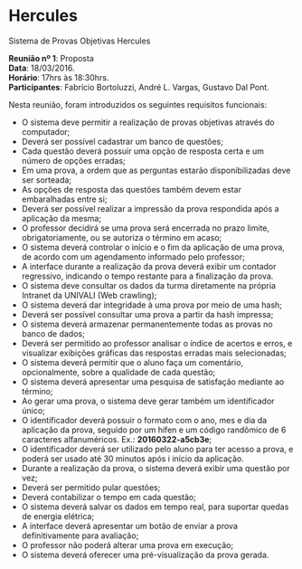 # Hercules
Sistema de Provas Objetivas Hercules

**Reunião nº 1**: Proposta <br>
**Data**: 18/03/2016. <br>
**Horário**: 17hrs às 18:30hrs. <br>
**Participantes**: Fabrício Bortoluzzi, André L. Vargas, Gustavo Dal Pont.

Nesta reunião, foram introduzidos os seguintes requisitos funcionais:

* O sistema deve permitir a realização de provas objetivas através do computador;
* Deverá ser possível cadastrar um banco de questões;
* Cada questão deverá possuir uma opção de resposta certa e um número de opções erradas;
* Em uma prova, a ordem que as perguntas estarão disponibilizadas deve ser sorteada;
* As opções de resposta das questões também devem estar embaralhadas entre si;
* Deverá ser possível realizar a impressão da prova respondida após a aplicação da mesma;
* O professor decidirá se uma prova será encerrada no prazo limite, obrigatoriamente, ou se autoriza o término em acaso;
* O sistema deverá controlar o início e o fim da aplicação de uma prova, de acordo com um agendamento informado pelo professor;
* A interface durante a realização da prova deverá exibir um contador regressivo, indicando o tempo restante para a finalização da prova.
* O sistema deve consultar os dados da turma diretamente na própria Intranet da UNIVALI (Web crawling);
* O sistema deverá dar integridade à uma prova por meio de uma hash;
* Deverá ser possível consultar uma prova a partir da hash impressa;
* O sistema deverá armazenar permanentemente todas as provas no banco de dados;
* Deverá ser permitido ao professor analisar o índice de acertos e erros, e visualizar exibições gráficas das respostas erradas mais selecionadas;
* O sistema deverá permitir que o aluno faça um comentário, opcionalmente, sobre a qualidade de cada questão;
* O sistema deverá apresentar uma pesquisa de satisfação mediante ao término;
* Ao gerar uma prova, o sistema deve gerar também um identificador único;
* O identificador deverá possuir o formato com o ano, mes e dia da aplicação da prova, seguido por um hífen e um código randômico de 6 caracteres alfanuméricos. Ex.: __20160322-a5cb3e__;
* O identificador deverá ser utilizado pelo aluno para ter acesso a prova, e poderá ser usado até 30 minutos após i início da aplicação.
* Durante a realização da prova, o sistema deverá exibir uma questão por vez;
* Deverá ser permitido pular questões;
* Deverá contabilizar o tempo em cada questão;
* O sistema deverá salvar os dados em tempo real, para suportar quedas de energia elétrica;
* A interface deverá apresentar um botão de enviar a prova definitivamente para avaliação;
* O professor não poderá alterar uma prova em execução;
* O sistema deverá oferecer uma pré-visualização da prova gerada.
